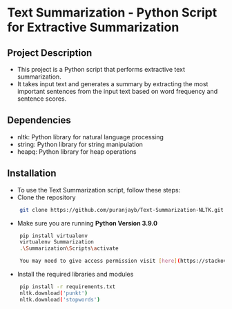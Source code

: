 
# Text Summarization - Python Script for Extractive Summarization
## Project Description
- This project is a Python script that performs extractive text summarization. 
- It takes input text and generates a summary by extracting the most important sentences from the input text based on word frequency and sentence scores.

## Dependencies
- nltk: Python library for natural language processing
- string: Python library for string manipulation
- heapq: Python library for heap operations


## Installation
- To use the Text Summarization script, follow these steps:
- Clone the repository 
```bash
    git clone https://github.com/puranjayb/Text-Summarization-NLTK.git
```
- Make sure you are running **Python Version 3.9.0**
```bash
    pip install virtualenv
    virtualenv Summarization
    .\Summarization\Scripts\activate

    You may need to give access permission visit [here](https://stackoverflow.com/questions/18713086/virtualenv-wont-activate-on-windows#:~:text=To%20fix%20it%2C%20you%20should%20try%20executing%20Set-ExecutionPolicy,more%20unsafe%2C%20but%20recommended%20by%20MS%20Tech%20Support.) for that
```
- Install the required libraries and modules
```bash
    pip install -r requirements.txt
    nltk.download('punkt')
    nltk.download('stopwords')
```
    
